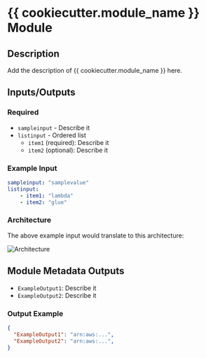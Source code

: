 # {{ cookiecutter.module_name }} Module

## Description

Add the description of {{ cookiecutter.module_name }} here.

## Inputs/Outputs

### Required

- `sampleinput` - Describe it
- `listinput` - Ordered list 
  - `item1` (required): Describe it
  - `item2` (optional): Describe it


### Example Input

```yaml
sampleinput: "samplevalue"
listinput: 
    - item1: "lambda"
    - item2: "glue"
```

### Architecture

The above example input would translate to this architecture:

![Architecture](docs/imgs/ArchitectureDiagram.png)

## Module Metadata Outputs

- `ExampleOutput1`: Describe it
- `ExampleOutput2`: Describe it


### Output Example

```json
{
  "ExampleOutput1": "arn:aws:...",
  "ExampleOutput2": "arn:aws:...",
}
```
